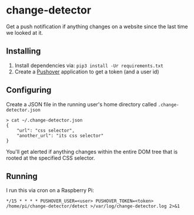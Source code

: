 # change-detector

Get a push notification if anything changes on a website since the last time we looked at it.

## Installing

1. Install dependencies via: `pip3 install -Ur requirements.txt`
1. Create a [Pushover](https://pushover.net) application to get a token (and a user id)

## Configuring

Create a JSON file in the running user's home directory called `.change-detector.json`

```
> cat ~/.change-detector.json
{
    "url": "css selector",
    "another_url": "its css selector"
}
```

You'll get alerted if anything changes within the entire DOM tree that is rooted at the specified CSS selector.

## Running

I run this via cron on a Raspberry Pi:

```
*/15 * * * * PUSHOVER_USER=<user> PUSHOVER_TOKEN=<token> /home/pi/change-detector/detect >/var/log/change-detector.log 2>&1
```
